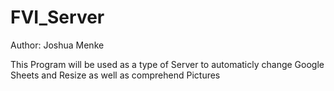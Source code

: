 # FVI_Server

 Author: Joshua Menke
 
 This Program will be used as a type of Server to automaticly change Google Sheets and Resize as well as comprehend Pictures
